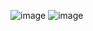 
![image](https://github.com/user-attachments/assets/f70919e2-2de8-44b1-aa68-bbcbc82d2d06)
![image](https://github.com/user-attachments/assets/4df41dbe-ea01-40be-94da-4359d6f70065)
